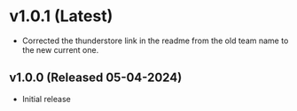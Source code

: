 # v1.0.1 (Latest)
- Corrected the thunderstore link in the readme from the old team name to the new current one. 
## v1.0.0 (Released 05-04-2024)
- Initial release